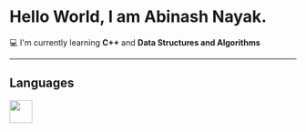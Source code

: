 # Hello World, I am Abinash Nayak.

💻 I'm currently learning **C++** and **Data Structures and Algorithms**

---

## Languages

<img src="https://cdn.jsdelivr.net/gh/devicons/devicon/icons/c/c-original.svg" width="40" height="40"/>
